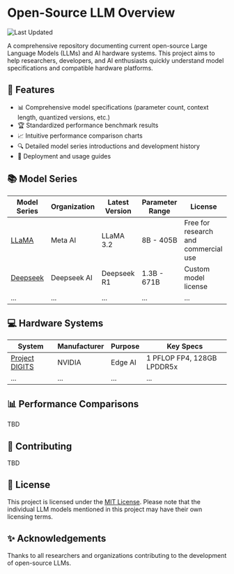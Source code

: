 # Open-Source LLM Overview

![Last Updated](https://img.shields.io/github/last-commit/nafiytobor/open-source-llm-overview?label=Last%20Updated)

A comprehensive repository documenting current open-source Large Language Models (LLMs) and AI hardware systems. This project aims to help researchers, developers, and AI enthusiasts quickly understand model specifications and compatible hardware platforms.

## 🌟 Features

- 📊 Comprehensive model specifications (parameter count, context length, quantized versions, etc.)
- 🏆 Standardized performance benchmark results
- 📈 Intuitive performance comparison charts
- 🔍 Detailed model series introductions and development history
- 🚀 Deployment and usage guides

## 📚 Model Series

| Model Series | Organization | Latest Version | Parameter Range | License |
|--------------|--------------|----------------|-----------------|---------|
| [LLaMA](./docs/models/llama.md) | Meta AI | LLaMA 3.2 | 8B - 405B | Free for research and commercial use |
| [Deepseek](./docs/models/deepseek.md) | Deepseek AI | Deepseek R1 | 1.3B - 671B | Custom model license |
| ... | ... | ... | ... | ... |

## 💻 Hardware Systems

| System | Manufacturer | Purpose | Key Specs |
|--------|--------------|---------|-----------|
| [Project DIGITS](./docs/hardwares/nvidia-digits.md) | NVIDIA | Edge AI | 1 PFLOP FP4, 128GB LPDDR5x |
| ... | ... | ... | ... |

## 📊 Performance Comparisons

TBD

## 🤝 Contributing

TBD

## 📄 License

This project is licensed under the [MIT License](./LICENSE). Please note that the individual LLM models mentioned in this project may have their own licensing terms.

## ✨ Acknowledgements

Thanks to all researchers and organizations contributing to the development of open-source LLMs.